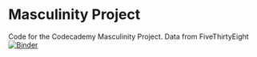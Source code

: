 # Masculinity Project
Code for the Codecademy Masculinity Project. Data from FiveThirtyEight
[![Binder](https://mybinder.org/badge_logo.svg)](https://mybinder.org/v2/gh/jornix/masculinity_project/HEAD?filepath=Masculinity_Project.ipynb)
